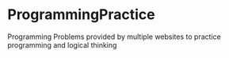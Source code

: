 # ProgrammingPractice
Programming Problems provided by multiple websites to practice programming and logical thinking

